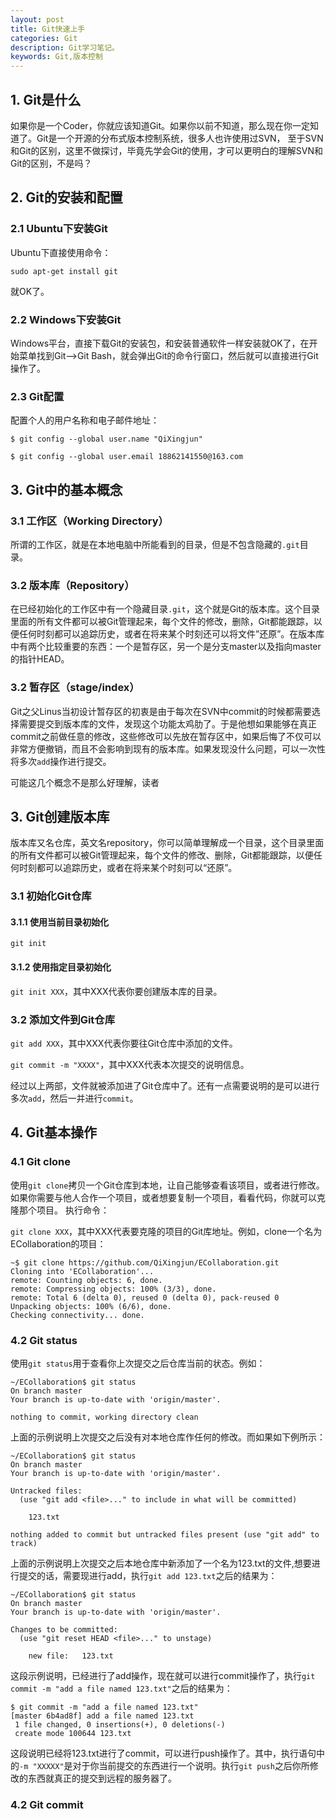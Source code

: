 ```yaml
---
layout: post
title: Git快速上手
categories: Git
description: Git学习笔记。
keywords: Git,版本控制 
---
```


## 1. Git是什么

如果你是一个Coder，你就应该知道Git。如果你以前不知道，那么现在你一定知道了。Git是一个开源的分布式版本控制系统，很多人也许使用过SVN，
至于SVN和Git的区别，这里不做探讨，毕竟先学会Git的使用，才可以更明白的理解SVN和Git的区别，不是吗？

## 2. Git的安装和配置

### 2.1 Ubuntu下安装Git

Ubuntu下直接使用命令：

`sudo apt-get install git`

就OK了。

### 2.2 Windows下安装Git

Windows平台，直接下载Git的安装包，和安装普通软件一样安装就OK了，在开始菜单找到Git-->Git Bash，就会弹出Git的命令行窗口，然后就可以直接进行Git操作了。

### 2.3 Git配置

配置个人的用户名称和电子邮件地址：

`$ git config --global user.name "QiXingjun"`

`$ git config --global user.email 18862141550@163.com`

## 3. Git中的基本概念

### 3.1 工作区（Working Directory）

所谓的工作区，就是在本地电脑中所能看到的目录，但是不包含隐藏的`.git`目录。

### 3.2 版本库（Repository）

在已经初始化的工作区中有一个隐藏目录`.git`，这个就是Git的版本库。这个目录里面的所有文件都可以被Git管理起来，每个文件的修改，删除，Git都能跟踪，以便任何时刻都可以追踪历史，或者在将来某个时刻还可以将文件”还原”。在版本库中有两个比较重要的东西：一个是暂存区，另一个是分支master以及指向master的指针HEAD。

### 3.2 暂存区（stage/index）

Git之父Linus当初设计暂存区的初衷是由于每次在SVN中commit的时候都需要选择需要提交到版本库的文件，发现这个功能太鸡肋了。于是他想如果能够在真正commit之前做任意的修改，这些修改可以先放在暂存区中，如果后悔了不仅可以非常方便撤销，而且不会影响到现有的版本库。如果发现没什么问题，可以一次性将多次`add`操作进行提交。

可能这几个概念不是那么好理解，读者







## 3. Git创建版本库

版本库又名仓库，英文名repository，你可以简单理解成一个目录，这个目录里面的所有文件都可以被Git管理起来，每个文件的修改、删除，Git都能跟踪，以便任何时刻都可以追踪历史，或者在将来某个时刻可以“还原”。

### 3.1 初始化Git仓库

#### 3.1.1 使用当前目录初始化

`git init`

#### 3.1.2 使用指定目录初始化

`git init XXX`，其中XXX代表你要创建版本库的目录。

### 3.2 添加文件到Git仓库

`git add XXX`，其中XXX代表你要往Git仓库中添加的文件。

`git commit -m "XXXX"`，其中XXX代表本次提交的说明信息。

经过以上两部，文件就被添加进了Git仓库中了。还有一点需要说明的是可以进行多次`add`，然后一并进行`commit`。

## 4. Git基本操作

### 4.1 Git clone

使用`git clone`拷贝一个Git仓库到本地，让自己能够查看该项目，或者进行修改。
如果你需要与他人合作一个项目，或者想要复制一个项目，看看代码，你就可以克隆那个项目。 执行命令：

`git clone XXX`，其中XXX代表要克隆的项目的Git库地址。例如，clone一个名为ECollaboration的项目：

```
~$ git clone https://github.com/QiXingjun/ECollaboration.git
Cloning into 'ECollaboration'...
remote: Counting objects: 6, done.
remote: Compressing objects: 100% (3/3), done.
remote: Total 6 (delta 0), reused 0 (delta 0), pack-reused 0
Unpacking objects: 100% (6/6), done.
Checking connectivity... done.
```

### 4.2 Git status

使用`git status`用于查看你上次提交之后仓库当前的状态。例如：

```
~/ECollaboration$ git status
On branch master
Your branch is up-to-date with 'origin/master'.

nothing to commit, working directory clean
```

上面的示例说明上次提交之后没有对本地仓库作任何的修改。而如果如下例所示：

```
~/ECollaboration$ git status
On branch master
Your branch is up-to-date with 'origin/master'.

Untracked files:
  (use "git add <file>..." to include in what will be committed)

	123.txt

nothing added to commit but untracked files present (use "git add" to track)
```

上面的示例说明上次提交之后本地仓库中新添加了一个名为123.txt的文件,想要进行提交的话，需要现进行add，执行`git add 123.txt`之后的结果为：

```
~/ECollaboration$ git status
On branch master
Your branch is up-to-date with 'origin/master'.

Changes to be committed:
  (use "git reset HEAD <file>..." to unstage)

	new file:   123.txt
```

这段示例说明，已经进行了add操作，现在就可以进行commit操作了，执行`git commit -m "add a file named 123.txt"`之后的结果为：

```
$ git commit -m "add a file named 123.txt"
[master 6b4ad8f] add a file named 123.txt
 1 file changed, 0 insertions(+), 0 deletions(-)
 create mode 100644 123.txt
```

这段说明已经将123.txt进行了commit，可以进行push操作了。其中，执行语句中的`-m "XXXXX"`是对于你当前提交的东西进行一个说明。执行`git push`之后你所修改的东西就真正的提交到远程的服务器了。

### 4.2 Git commit










